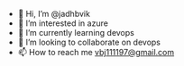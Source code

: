 - 👋 Hi, I’m @jadhbvik
- 👀 I’m interested in azure
- 🌱 I’m currently learning devops
- 💞️ I’m looking to collaborate on devops
- 📫 How to reach me vbj111197@gmail.com

<!---
jadhbvik/jadhbvik is a ✨ special ✨ repository because its `README.md` (this file) appears on your GitHub profile.
You can click the Preview link to take a look at your changes.
--->
